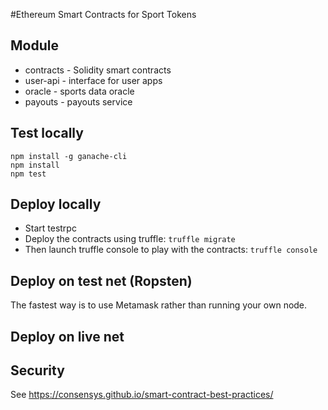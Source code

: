 #Ethereum Smart Contracts for Sport Tokens

## Module

* contracts - Solidity smart contracts
* user-api - interface for user apps
* oracle - sports data oracle
* payouts - payouts service

 
## Test locally

    npm install -g ganache-cli
    npm install
    npm test
    
## Deploy locally

* Start testrpc
* Deploy the contracts using truffle: ```truffle migrate```
* Then launch truffle console to play with the contracts: ```truffle console```  

## Deploy on test net (Ropsten)

The fastest way is to use Metamask rather than running your own node.

## Deploy on live net

## Security

See https://consensys.github.io/smart-contract-best-practices/
